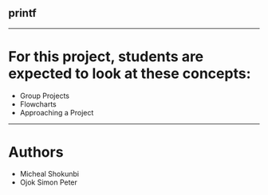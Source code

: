 # <h2>printf</h2>
<hr>

# For this project, students are expected to look at these concepts:

* Group Projects
* Flowcharts
* Approaching a Project
<hr>

# Authors

* Micheal Shokunbi
* Ojok Simon Peter
